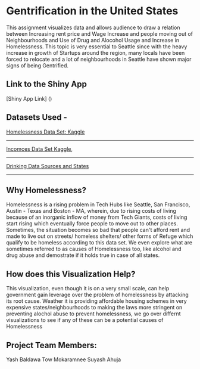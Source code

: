 # Gentrification in the United States
This assignment visualizes data and allows audience to draw a relation between Increasing rent price and Wage Increase and people moving out of Neighbourhoods and Use of Drug and Alocohol Usage and Increase in Homelessness. This topic is very essential to Seattle since with the heavy increase in growth of Startups around the region, many locals have been forced to relocate and a lot of neighbourhoods in Seattle have shown major signs of being Gentrified. 

## Link to the Shiny App
[Shiny App Link] ()

## Datasets Used -  
[Homelessness Data Set: Kaggle](https://www.kaggle.com/adamschroeder/homelessness/version/2)
___

[Incomces Data Set Kaggle](https://www.kaggle.com/goldenoakresearch/us-household-income-stats-geo-locations#kaggle_income.csv),

___

[Drinking Data Sources and States](http://www.healthdata.org/us-health/data-download)

___

## Why Homelessness?
Homelessness is a rising problem in Tech Hubs like Seattle, San Francisco, Austin - Texas and 
Boston - MA, wherein, due to rising costs of living because of an inorganic inflow of money from Tech
Giants, costs of living start rising which eventually force people to move out to other places. 
Sometimes, the situation becomes so bad that people can't afford rent and made to live out on streets/
homeless shelters/ other forms of Refuge which qualify to be homeless according to this data set. 
We even explore what are sometimes referred to as causes of Homelessness too, like alcohol and drug abuse
and demostrate if it holds true in case of all states. 

## How does this Visualization Help?
This visualization, even though it is on a very small scale, can help government gain leverage over the 
problem of homelessness by attacking its root cause.
Weather it is providing affordable housing schemes in very expensive states/neighbourhoods to making the 
laws more stringent on preventing alochol abuse to prevent homelessness, we go over differnt visualizations
to see if any of these can be a potential causes of Homelessness

## Project Team Members: 
Yash Baldawa
Tow Mokaramnee
Suyash Ahuja